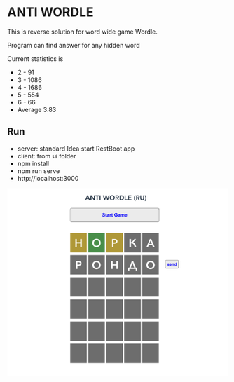 ANTI WORDLE
======================

This is reverse solution for word wide game Wordle. 

Program can find answer for any hidden word

Current statistics is 

 - 2 - 91
 - 3 - 1086
 - 4 - 1686
 - 5 - 554
 - 6 - 66
 - Average 3.83

## Run
- server: standard Idea start RestBoot app
- client: from <b>ui </b> folder
- npm install
- npm run serve
- http://localhost:3000

![plot](./screen.png)
